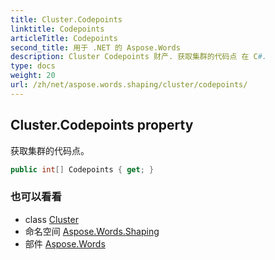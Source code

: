 ```yaml
---
title: Cluster.Codepoints
linktitle: Codepoints
articleTitle: Codepoints
second_title: 用于 .NET 的 Aspose.Words
description: Cluster Codepoints 财产. 获取集群的代码点 在 C#.
type: docs
weight: 20
url: /zh/net/aspose.words.shaping/cluster/codepoints/
---
```

## Cluster.Codepoints property

获取集群的代码点。

```csharp
public int[] Codepoints { get; }
```

### 也可以看看

* class [Cluster](../)
* 命名空间 [Aspose.Words.Shaping](../../../aspose.words.shaping/)
* 部件 [Aspose.Words](../../../)
